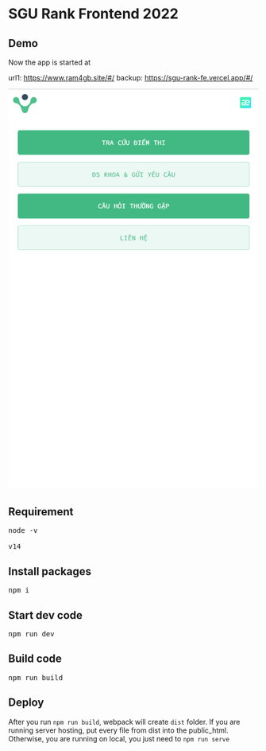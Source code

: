 # SGU Rank Frontend 2022

## Demo

Now the app is started at 

url1: https://www.ram4gb.site/#/
backup: https://sgu-rank-fe.vercel.app/#/

<div style="text-align: center">
  <img src="./src/assets/images/8.png" />
</div>

## Requirement
<pre>
node -v

v14
</pre>

## Install packages

<pre>
npm i
</pre>

## Start dev code

<pre>
npm run dev
</pre>

## Build code

<pre>
npm run build
</pre>

## Deploy

After you run ``npm run build``, webpack will create ``dist`` folder. If you are running server hosting, put every file from dist into the public_html. Otherwise, you are running on local, you just need to ``npm run serve ``
